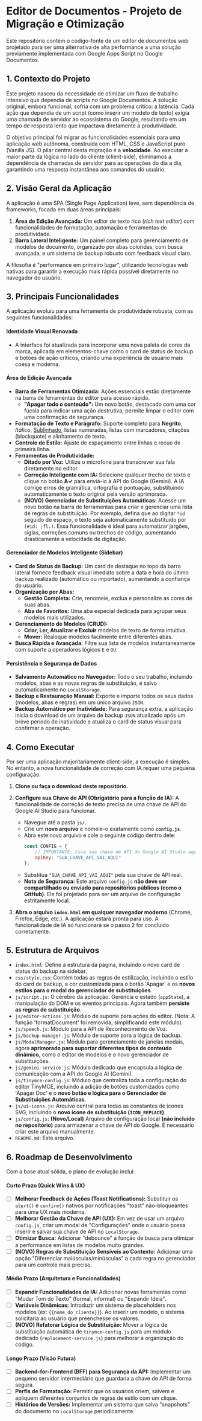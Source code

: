 # Editor de Documentos - Projeto de Migração e Otimização

Este repositório contém o código-fonte de um editor de documentos web projetado para ser uma alternativa de alta performance a uma solução previamente implementada com Google Apps Script no Google Documentos.

## 1. Contexto do Projeto

Este projeto nasceu da necessidade de otimizar um fluxo de trabalho intensivo que dependia de scripts no Google Documentos. A solução original, embora funcional, sofria com um problema crítico: a latência. Cada ação que dependia de um script (como inserir um modelo de texto) exigia uma chamada de servidor ao ecossistema do Google, resultando em um tempo de resposta lento que impactava diretamente a produtividade.

O objetivo principal foi migrar as funcionalidades essenciais para uma aplicação web autônoma, construída com HTML, CSS e JavaScript puro (Vanilla JS). O pilar central desta migração é a **velocidade**. Ao executar a maior parte da lógica no lado do cliente (client-side), eliminamos a dependência de chamadas de servidor para as operações do dia a dia, garantindo uma resposta instantânea aos comandos do usuário.

## 2. Visão Geral da Aplicação

A aplicação é uma SPA (Single Page Application) leve, sem dependência de frameworks, focada em duas áreas principais:

1.  **Área de Edição Avançada:** Um editor de texto rico (*rich text editor*) com funcionalidades de formatação, automação e ferramentas de produtividade.
2.  **Barra Lateral Inteligente:** Um painel completo para gerenciamento de modelos de documento, organizado por abas coloridas, com busca avançada, e um sistema de backup robusto com feedback visual claro.

A filosofia é "performance em primeiro lugar", utilizando tecnologias web nativas para garantir a execução mais rápida possível diretamente no navegador do usuário.

## 3. Principais Funcionalidades

A aplicação evoluiu para uma ferramenta de produtividade robusta, com as seguintes funcionalidades:

#### Identidade Visual Renovada
-   A interface foi atualizada para incorporar uma nova paleta de cores da marca, aplicada em elementos-chave como o card de status de backup e botões de ação críticos, criando uma experiência de usuário mais coesa e moderna.

#### Área de Edição Avançada
-   **Barra de Ferramentas Otimizada:** Ações essenciais estão diretamente na barra de ferramentas do editor para acesso rápido.
    -   **"Apagar todo o conteúdo":** Um novo botão, destacado com uma cor fúcsia para indicar uma ação destrutiva, permite limpar o editor com uma confirmação de segurança.
-   **Formatação de Texto e Parágrafo:** Suporte completo para **Negrito**, *Itálico*, <u>Sublinhado</u>, listas numeradas, listas com marcadores, citações (blockquote) e alinhamento de texto.
-   **Controle de Estilo:** Ajuste de espaçamento entre linhas e recuo de primeira linha.
-   **Ferramentas de Produtividade:**
    -   **Ditado por Voz:** Utilize o microfone para transcrever sua fala diretamente no editor.
    -   **Correção Inteligente com IA:** Selecione qualquer trecho de texto e clique no botão **A✓** para enviá-lo à API do Google (Gemini). A IA corrige erros de gramática, ortografia e pontuação, substituindo automaticamente o texto original pela versão aprimorada.
    -   **(NOVO) Gerenciador de Substituições Automáticas:** Acesse um novo botão na barra de ferramentas para criar e gerenciar uma lista de regras de substituição. Por exemplo, defina que ao digitar `*id` seguido de espaço, o texto seja automaticamente substituído por `(#id: ;fl.)`. Essa funcionalidade é ideal para automatizar jargões, siglas, correções comuns ou trechos de código, aumentando drasticamente a velocidade de digitação.

#### Gerenciador de Modelos Inteligente (Sidebar)
-   **Card de Status de Backup:** Um card de destaque no topo da barra lateral fornece feedback visual imediato sobre a data e hora do último backup realizado (automático ou importado), aumentando a confiança do usuário.
-   **Organização por Abas:**
    -   **Gestão Completa:** Crie, renomeie, exclua e personalize as cores de suas abas.
    -   **Aba de Favoritos:** Uma aba especial dedicada para agrupar seus modelos mais utilizados.
-   **Gerenciamento de Modelos (CRUD):**
    -   **Criar, Ler, Atualizar e Excluir** modelos de texto de forma intuitiva.
    -   **Mover:** Realoque modelos facilmente entre diferentes abas.
-   **Busca Rápida e Avançada:** Filtre sua lista de modelos instantaneamente com suporte a operadores lógicos `E` e `OU`.

#### Persistência e Segurança de Dados
-   **Salvamento Automático no Navegador:** Todo o seu trabalho, incluindo modelos, abas e as novas regras de substituição, é salvo automaticamente no `LocalStorage`.
-   **Backup e Restauração Manual:** Exporte e importe todos os seus dados (modelos, abas e regras) em um único arquivo `JSON`.
-   **Backup Automático por Inatividade:** Para segurança extra, a aplicação inicia o download de um arquivo de backup `JSON` atualizado após um breve período de inatividade e atualiza o card de status visual para confirmar a operação.

## 4. Como Executar

Por ser uma aplicação majoritariamente client-side, a execução é simples. No entanto, a nova funcionalidade de correção com IA requer uma pequena configuração.

1.  **Clone ou faça o download deste repositório.**

2.  **Configure sua Chave de API (Obrigatório para a função de IA):**
    A funcionalidade de correção de texto precisa de uma chave de API do Google AI Studio para funcionar.
    *   Navegue até a pasta `js/`.
    *   Crie um **novo arquivo** e nomeie-o exatamente como **`config.js`**.
    *   Abra este novo arquivo e cole o seguinte código dentro dele:
        ```javascript
        const CONFIG = {
            // IMPORTANTE: Cole sua chave de API do Google AI Studio aqui, dentro das aspas.
            apiKey: "SUA_CHAVE_API_VAI_AQUI"
        };
        ```
    *   Substitua `"SUA_CHAVE_API_VAI_AQUI"` pela sua chave de API real.
    *   **Nota de Segurança:** Este arquivo `config.js` **não deve ser compartilhado ou enviado para repositórios públicos (como o GitHub)**. Ele foi projetado para ser um arquivo de configuração estritamente local.

3.  **Abra o arquivo `index.html` em qualquer navegador moderno** (Chrome, Firefox, Edge, etc.). A aplicação estará pronta para uso. A funcionalidade de IA só funcionará se o passo 2 for concluído corretamente.

## 5. Estrutura de Arquivos

-   `index.html`: Define a estrutura da página, incluindo o novo card de status do backup na sidebar.
-   `css/style.css`: Contém todas as regras de estilização, incluindo o estilo do card de backup, a cor customizada para o botão 'Apagar' e os **novos estilos para o modal do gerenciador de substituições**.
-   `js/script.js`: O cérebro da aplicação. Gerencia o estado (`appState`), a manipulação do DOM e os eventos principais. Agora também **persiste as regras de substituição**.
-   `js/editor-actions.js`: Módulo de suporte para ações do editor. (Nota: A função 'formatDocument' foi removida, simplificando este módulo).
-   `js/speech.js`: Módulo para a API de Reconhecimento de Voz.
-   `js/backup-manager.js`: Módulo de suporte para a lógica de backup.
-   `js/ModalManager.js`: Módulo para gerenciamento de janelas modais, agora **aprimorado para suportar diferentes tipos de conteúdo dinâmico**, como o editor de modelos e o novo gerenciador de substituições.
-   `js/gemini-service.js`: Módulo dedicado que encapsula a lógica de comunicação com a API do Google AI (Gemini).
-   `js/tinymce-config.js`: Módulo que centraliza toda a configuração do editor TinyMCE, incluindo a adição de botões customizados como 'Apagar Doc' e o **novo botão e lógica para o Gerenciador de Substituições Automáticas**.
-   `js/ui-icons.js`: Arquivo central para todas as constantes de ícones SVG, incluindo o **novo ícone de substituição (`ICON_REPLACE`)**.
-   `js/config.js`: **(Novo/Local)** Arquivo de configuração local **(não incluído no repositório)** para armazenar a chave de API do Google. É necessário criar este arquivo manualmente.
-   `README.md`: Este arquivo.

## 6. Roadmap de Desenvolvimento

Com a base atual sólida, o plano de evolução inclui:

#### Curto Prazo (Quick Wins & UX)
-   [ ] **Melhorar Feedback de Ações (Toast Notifications):** Substituir os `alert()` e `confirm()` nativos por notificações "toast" não-bloqueantes para uma UX mais moderna.
-   [ ] **Melhorar Gestão da Chave de API (UX):** Em vez de usar um arquivo `config.js`, criar um modal de "Configurações" onde o usuário possa inserir e salvar sua chave de API no `LocalStorage`.
-   [ ] **Otimizar Busca:** Adicionar "debounce" à função de busca para otimizar a performance em listas de modelos muito grandes.
-   [ ] **(NOVO) Regras de Substituição Sensíveis ao Contexto:** Adicionar uma opção "Diferenciar maiúsculas/minúsculas" a cada regra no gerenciador para um controle mais preciso.

#### Médio Prazo (Arquitetura e Funcionalidades)
-   [ ] **Expandir Funcionalidades de IA:** Adicionar novas ferramentas como "Mudar Tom do Texto" (formal, informal) ou "Expandir Ideia".
-   [ ] **Variáveis Dinâmicas:** Introduzir um sistema de placeholders nos modelos (ex: `{{nome_do_cliente}}`). Ao inserir um modelo, o sistema solicitaria ao usuário que preenchesse os valores.
-   [ ] **(NOVO) Refatorar Lógica de Substituição:** Mover a lógica de substituição automática de `tinymce-config.js` para um módulo dedicado (`replacement-service.js`) para melhorar a organização do código.

#### Longo Prazo (Visão Futura)
-   [ ] **Backend-for-Frontend (BFF) para Segurança da API:** Implementar um pequeno servidor intermediário que guardaria a chave de API de forma segura.
-   [ ] **Perfis de Formatação:** Permitir que os usuários criem, salvem e apliquem diferentes conjuntos de regras de estilo com um clique.
-   [ ] **Histórico de Versões:** Implementar um sistema que salva "snapshots" do documento no `LocalStorage` periodicamente.
